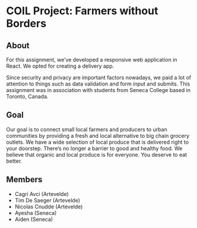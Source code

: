 # COIL Project: Farmers without Borders

## About

For this assignment, we’ve developed a responsive web application in React. We opted for creating a delivery app.

Since security and privacy are important factors nowadays, we paid a lot of attention to things such as data validation and form input and submits. This assignment was in association with students from Seneca College based in Toronto, Canada.

## Goal

Our goal is to connect small local farmers and producers to urban communities by providing a fresh and local alternative to big chain grocery outlets. We have a wide selection of local produce that is delivered right to your doorstep. There’s no longer a barrier to good and healthy food. We believe that organic and local produce is for everyone. You deserve to eat better.

## Members

- Cagri Avci (Artevelde)
- Tim De Saeger (Artevelde)
- Nicolas Cnudde (Artevelde)
- Ayesha (Seneca)
- Aiden (Seneca)
